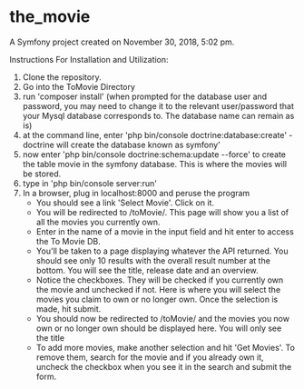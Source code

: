 the_movie
=========

A Symfony project created on November 30, 2018, 5:02 pm.

Instructions For Installation and Utilization:

1) Clone the repository.
2) Go into the ToMovie Directory
3) run 'composer install' (when prompted for the database user and password, you may need to change it to the relevant user/password that your Mysql database corresponds to. The database name can remain as is)
4) at the command line, enter 'php bin/console doctrine:database:create' - doctrine will create the database known as symfony'
5) now enter 'php bin/console doctrine:schema:update --force' to create the table movie in the symfony database. This is where the movies will be stored.
6) type in 'php bin/console server:run'
7) In a browser, plug in localhost:8000 and peruse the program
	- You should see a link 'Select Movie'. Click on it.
	- You will be redirected to /toMovie/. This page will show you a list of all the movies you currently own.
	- Enter in the name of a movie in the input field and hit enter to access the To Movie DB.
	- You'll be taken to a page displaying whatever the API returned. You should see only 10 results with the overall result number at the bottom. You will see the title, release date and an overview.
	- Notice the checkboxes. They will be checked if you currently own the movie and unchecked if not. Here is where you will select the movies you claim to own or no longer own. Once the selection is made, hit submit.
	- You should now be redirected to /toMovie/ and the movies you now own or no longer own should be displayed here. You will only see the title
	- To add more movies, make another selection and hit 'Get Movies'. To remove them, search for the movie and if you already own it, uncheck the checkbox when you see it in the search and submit the form.
